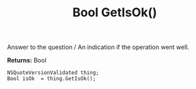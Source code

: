 ﻿---
uid: crmscript_ref_NSQuoteVersionValidated_GetIsOk
title: Bool GetIsOk()
intellisense: NSQuoteVersionValidated.GetIsOk
keywords: NSQuoteVersionValidated, GetIsOk
so.topic: reference
---

Answer to the question / An indication if the operation went well.

**Returns:** Bool


```crmscript
NSQuoteVersionValidated thing;
Bool isOk  = thing.GetIsOk();
```


